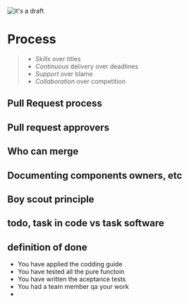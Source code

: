 ![it's a  draft](https://cdn.meme.am/cache/instances/folder781/66247781.jpg)

# Process

> - *Skills* over titles
> - *Continuous* delivery over deadlines
> - *Support* over blame
> - *Collaboration* over competition

## Pull Request process
## Pull request approvers
## Who can merge
## Documenting components owners, etc
## Boy scout principle
## todo, task in code vs task software
## definition of done
- You have applied the codding guide
- You have tested all the pure functoin
- You have written the aceptance tests
- You had a team member qa your work
-
